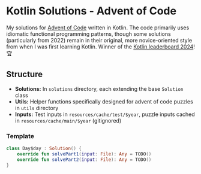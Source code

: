 # Kotlin Solutions - Advent of Code

My solutions for [Advent of Code](https://adventofcode.com) written in Kotlin.
The code primarily uses idiomatic functional programming patterns, though some solutions (particularly from 2022) remain in their original, more novice-oriented style from when I was first learning Kotlin.
Winner of the [Kotlin leaderboard 2024](https://blog.jetbrains.com/kotlin/2025/02/advent-of-code-2024-in-kotlin-winners)! 🏆

## Structure

- **Solutions:** In `solutions` directory, each extending the base `Solution` class
- **Utils:** Helper functions specifically designed for advent of code puzzles in `utils` directory
- **Inputs:** Test inputs in `resources/cache/test/$year`, puzzle inputs cached in `resources/cache/main/$year` (gitignored)

### Template

```kotlin
class Day$day : Solution() {
    override fun solvePart1(input: File): Any = TODO()
    override fun solvePart2(input: File): Any = TODO()
}
